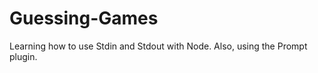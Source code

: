 # Guessing-Games

Learning how to use Stdin and Stdout with Node.  Also, using the Prompt plugin.  
